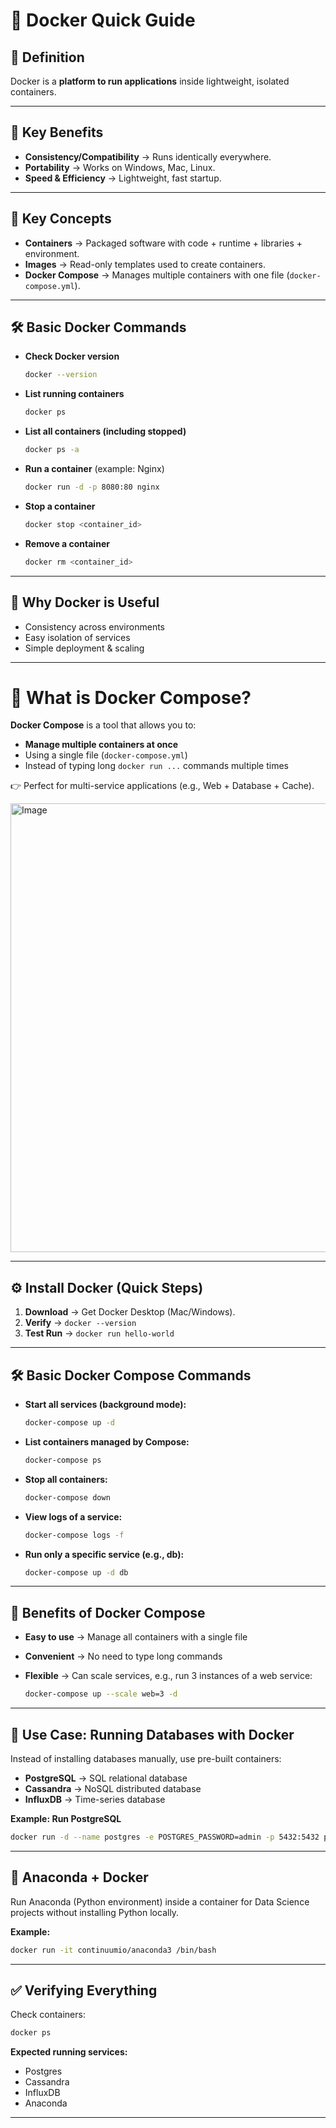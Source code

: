 
# 🐳 Docker Quick Guide

## 📌 Definition

Docker is a **platform to run applications** inside lightweight, isolated containers.

---

## 🎯 Key Benefits

* **Consistency/Compatibility** → Runs identically everywhere.
* **Portability** → Works on Windows, Mac, Linux.
* **Speed & Efficiency** → Lightweight, fast startup.

---

## 🧩 Key Concepts

* **Containers** → Packaged software with code + runtime + libraries + environment.
* **Images** → Read-only templates used to create containers.
* **Docker Compose** → Manages multiple containers with one file (`docker-compose.yml`).

---

## 🛠️ Basic Docker Commands

* **Check Docker version**

  ```bash
  docker --version
  ```

* **List running containers**

  ```bash
  docker ps
  ```

* **List all containers (including stopped)**

  ```bash
  docker ps -a
  ```

* **Run a container** (example: Nginx)

  ```bash
  docker run -d -p 8080:80 nginx
  ```

* **Stop a container**

  ```bash
  docker stop <container_id>
  ```

* **Remove a container**

  ```bash
  docker rm <container_id>
  ```

---

## 📂 Why Docker is Useful

* Consistency across environments
* Easy isolation of services
* Simple deployment & scaling

----

# 📂 What is Docker Compose?

**Docker Compose** is a tool that allows you to:

* **Manage multiple containers at once**
* Using a single file (`docker-compose.yml`)
* Instead of typing long `docker run ...` commands multiple times

👉 Perfect for multi-service applications (e.g., Web + Database + Cache).

<img width="1147" height="718" alt="Image" src="https://github.com/user-attachments/assets/20c3b134-835d-451a-ae83-6e8d76d8d1b0" />

---


## ⚙️ Install Docker (Quick Steps)

1. **Download** → Get Docker Desktop (Mac/Windows).
2. **Verify** → `docker --version`
3. **Test Run** → `docker run hello-world`

---

## 🛠️ Basic Docker Compose Commands

* **Start all services (background mode):**

  ```bash
  docker-compose up -d
  ```

* **List containers managed by Compose:**

  ```bash
  docker-compose ps
  ```

* **Stop all containers:**

  ```bash
  docker-compose down
  ```

* **View logs of a service:**

  ```bash
  docker-compose logs -f
  ```

* **Run only a specific service (e.g., db):**

  ```bash
  docker-compose up -d db
  ```

---

## 🎯 Benefits of Docker Compose

* **Easy to use** → Manage all containers with a single file
* **Convenient** → No need to type long commands
* **Flexible** → Can scale services, e.g., run 3 instances of a web service:

  ```bash
  docker-compose up --scale web=3 -d
  ```

---



## 💾 Use Case: Running Databases with Docker

Instead of installing databases manually, use pre-built containers:

* **PostgreSQL** → SQL relational database
* **Cassandra** → NoSQL distributed database
* **InfluxDB** → Time-series database

**Example: Run PostgreSQL**

```bash
docker run -d --name postgres -e POSTGRES_PASSWORD=admin -p 5432:5432 postgres:15
```

---

## 🐍 Anaconda + Docker

Run Anaconda (Python environment) inside a container for Data Science projects without installing Python locally.

**Example:**

```bash
docker run -it continuumio/anaconda3 /bin/bash
```

---

## ✅ Verifying Everything

Check containers:

```bash
docker ps
```

**Expected running services:**

* Postgres
* Cassandra
* InfluxDB
* Anaconda

---




